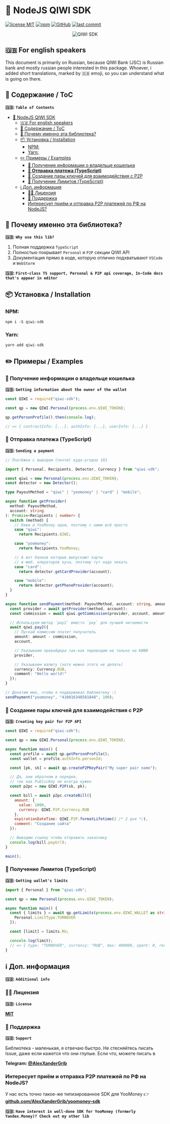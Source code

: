 # 🥝 NodeJS QIWI SDK

[![license MIT](https://img.shields.io/npm/l/qiwi-sdk?style=flat-square)](https://github.com/AlexXanderGrib/node-qiwi-sdk/blob/main/LICENSE)
[![npm](https://img.shields.io/npm/v/qiwi-sdk?style=flat-square)](https://npmjs.com/package/qiwi-sdk)
[![GitHub](https://img.shields.io/github/stars/AlexXanderGrib/node-qiwi-sdk?style=flat-square)](https://github.com/AlexXanderGrib/node-qiwi-sdk)
[![last commit](https://img.shields.io/github/last-commit/AlexXanderGrib/node-qiwi-sdk?style=flat-square)](https://github.com/AlexXanderGrib/node-qiwi-sdk)

<center>
  <img src="docs/assets/logo.svg" alt="QIWI SDK" /> 
</center>

## 🇬🇧 For english speakers

This document is primarily on Russian, because QIWI Bank (JSC) is Russian bank and mostly russian people interested in this package. Whoever, i added short translations, marked by 🇬🇧 emoji, so you can understand what is going on there.

## 📕 Содержание / ToC

**🇬🇧: `Table of Contents`**

- [🥝 NodeJS QIWI SDK](#-nodejs-qiwi-sdk)
  - [🇬🇧 For english speakers](#-for-english-speakers)
  - [📕 Содержание / ToC](#-содержание--toc)
  - [🍬 Почему именно эта библиотека?](#-почему-именно-эта-библиотека)
  - [📦 Установка / Installation](#-установка--installation)
    - [NPM:](#npm)
    - [Yarn:](#yarn)
  - [✏️ Примеры / Examples](#️-примеры--examples)
    - [🔎 Получение информации о владельце кошелька](#-получение-информации-о-владельце-кошелька)
    - [**💸 Отправка платежа (TypeScript)**](#-отправка-платежа-typescript)
    - [🔑 Создание пары ключей для взаимодействия с P2P](#-создание-пары-ключей-для-взаимодействия-с-p2p)
    - [🧱 Получение Лимитов (TypeScript)](#-получение-лимитов-typescript)
  - [ℹ️ Доп. информация](#ℹ️-доп-информация)
    - [🧑‍⚖️ Лицензия](#️-лицензия)
    - [🙋 Поддержка](#-поддержка)
    - [Интересует приём и отправка P2P платежей по РФ на NodeJS?](#интересует-приём-и-отправка-p2p-платежей-по-рф-на-nodejs)

## 🍬 Почему именно эта библиотека?

**🇬🇧: `Why use this lib?`**

1. Полная поддержка `TypeScript`
2. Полностью покрывает `Personal` и `P2P` секции QIWI API
3. Документация прямо в коде, которую отлично подхватывают `VSCode` и `WebStorm`

**🇬🇧: `First-class TS support, Personal & P2P api coverage, In-Code docs that's appear in editor`**

## 📦 Установка / Installation

### NPM:

```shell
npm i -S qiwi-sdk
```

### Yarn:

```shell
yarn add qiwi-sdk
```

## ✏️ Примеры / Examples

### 🔎 Получение информации о владельце кошелька

**🇬🇧: `Getting information about the owner of the wallet`**

```javascript
const QIWI = require("qiwi-sdk");

const qp = new QIWI.Personal(process.env.QIWI_TOKEN);

qp.getPersonProfile().then(console.log);

// => { contractInfo: {...}, authInfo: {...}, userInfo: {...} }
```

### **💸 Отправка платежа (TypeScript)**

**🇬🇧: `Sending a payment`**

```typescript
// Платёжка с выводом (почти) куда-угодно 101

import { Personal, Recipients, Detector, Currency } from "qiwi-sdk";

const qiwi = new Personal(process.env.QIWI_TOKEN);
const detector = new Detector();

type PayoutMethod = "qiwi" | "yoomoney" | "card" | "mobile";

async function getProvider(
  method: PayoutMethod,
  account: string
): Promise<Recipients | number> {
  switch (method) {
    // Киви и YooMoney одни, поэтому с ними всё просто
    case "qiwi":
      return Recipients.QIWI;

    case "yoomoney":
      return Recipients.YooMoney;

    // А вот банков которые выпускают карты
    // и моб. операторов куча, поэтому тут надо чекать
    case "card":
      return detector.getCardProvider(account);

    case "mobile":
      return detector.getPhoneProvider(account);
  }
}

async function sendPayment(method: PayoutMethod, account: string, amount: number) {
  const provider = await getProvider(method, account);
  const commission = await qiwi.getCommission(provider, account, amount);

  // Используем метод `pay2` вместо `pay` для лучшей читаемости
  await qiwi.pay2({
    // Пускай комиссию платит получатель
    amount: amount - commission,
    account,

    // Указываем провайдера так-как переводим не только на КИВИ
    provider,

    // Указываем валюту (хотя можно этого не делать)
    currency: Currency.RUB,
    comment: "Hello world!"
  });
}

// Донатим мне, чтобы я поддерживал библиотеку :)
sendPayment("yoomoney", "410016348581848", 100);
```

### 🔑 Создание пары ключей для взаимодействия с P2P

**🇬🇧: `Creating key pair for P2P API`**

```javascript
const QIWI = require("qiwi-sdk");

const qp = new QIWI.Personal(process.env.QIWI_TOKEN);

async function main() {
  const profile = await qp.getPersonProfile();
  const wallet = profile.authInfo.personId;

  const [pk, sk] = await qp.createP2PKeyPair("My super pair name");

  // Да, они обратном в порядке,
  // так как PublicKey не всегда нужен
  const p2pc = new QIWI.P2P(sk, pk);

  const bill = await p2pc.createBill({
    amount: {
      value: 1000,
      currency: QIWI.P2P.Currency.RUB
    },
    expirationDateTime: QIWI.P2P.formatLifetime(2 /* 2 дня */),
    comment: "Создание сайта"
  });

  // Выводим ссылку чтобы отправить заказчику
  console.log(bill.payUrl);
}

main();
```

### 🧱 Получение Лимитов (TypeScript)

**🇬🇧: `Getting wallet's limits`**

```typescript
import { Personal } from "qiwi-sdk";

const qp = new Personal(process.env.QIWI_TOKEN);

async function main() {
  const { limits } = await qp.getLimits(process.env.QIWI_WALLET as string, [
    Personal.LimitType.TURNOVER
  ]);

  const [limit] = limits.RU;

  console.log(limit);
  // => { type: "TURNOVER", currency: "RUB", max: 400000, spent: 0, rest: 400000, ... }
}
```

## ℹ️ Доп. информация 
**🇬🇧: `Additional info`**

### 🧑‍⚖️ Лицензия
**🇬🇧: `License`**

[**MIT**](./LICENSE)

### 🙋 Поддержка
**🇬🇧: `Support`**

Библиотека - маленькая, я отвечаю быстро. Не стесняйтесь писать Issue, даже если кажется что они глупые. Если что, можете писать в 

**Telegram: [@AlexXanderGrib](https://t.me/AlexXanderGrib)**

### Интересует приём и отправка P2P платежей по РФ на NodeJS?

У нас есть точно такое-же типизированное SDK для YooMoney 👉 [**github.com/AlexXanderGrib/yoomoney-sdk**](https://github.com/AlexXanderGrib/yoomoney-sdk)

**🇬🇧: `Have interest in well-done SDK for YooMoney (formerly Yandex.Money)? Check out my other lib`**
